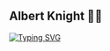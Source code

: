 ## Albert Knight 🤖👋
[![Typing SVG](https://readme-typing-svg.demolab.com?font=Fira+Code&weight=600&size=32&letterSpacing=-1px&pause=1500&background=FF20A100&vCenter=true&width=700&height=60&lines=Albertknight's%2Bintroduce;A+novice+at+web+front-end+development)](https://git.io/typing-svg)

<!--
**Albertknight2023/Albertknight2023** is a ✨ _special_ ✨ repository because its `README.md` (this file) appears on your GitHub profile.

Here are some ideas to get you started:

- 🔭 I’m currently working on ...
- 🌱 I’m currently learning ...
- 👯 I’m looking to collaborate on ...
- 🤔 I’m looking for help with ...
- 💬 Ask me about ...
- 📫 How to reach me: ...
- 😄 Pronouns: ...
- ⚡ Fun fact: ...
-->
